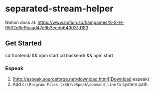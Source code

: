 # separated-stream-helper
Notion docs at: https://www.notion.so/hamgames/S-S-H-9502d9e9baad47e6b3eebb640031d183


## Get Started

cd frontend/ && npm start
cd backend/ && npm start


### Espeak

1. [http://espeak.sourceforge.net/download.html](Download espeak)
2. Add `C:\Program Files (x86)\eSpeak\command_line` to system path